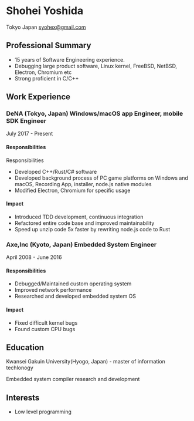 # Shohei Yoshida

Tokyo Japan
syohex@gmail.com

## Professional Summary

- 15 years of Software Engineering experience.
- Debugging large product software, Linux kernel, FreeBSD, NetBSD, Electron, Chromium etc
- Strong proficient in C/C++

## Work Experience

### DeNA (Tokyo, Japan) Windows/macOS app Engineer, mobile SDK Engineer

July 2017 - Present

#### Responsibilities

Responsibilities
- Developed C++/Rust/C# software
- Developed background process of PC game platforms on Windows and macOS, Recording App, installer, node.js native modules
- Modified Electron, Chromium for specific usage

#### Impact

- Introduced TDD development, continuous integration
- Refactored entire code base and improved maintainability
- Speed up unzip code 5x faster by rewriting node.js code to Rust


### Axe,Inc (Kyoto, Japan) Embedded System Engineer

April 2008 - June 2016

#### Responsibilities

- Debugged/Maintained custom operating system
- Improved network performance
- Researched and developed embedded system OS

#### Impact

- Fixed difficult kernel bugs
- Found custom CPU bugs

## Education

Kwansei Gakuin University(Hyogo, Japan) - master of information techlonogy

Embedded system compiler research and development

## Interests

- Low level programming
